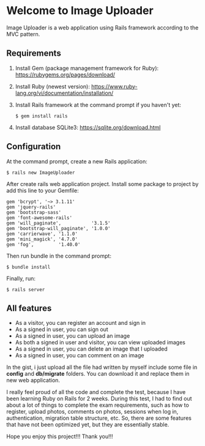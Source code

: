 # Welcome to Image Uploader

Image Uploader is a web application using Rails framework according to the MVC pattern.

## Requirements
1. Install Gem (package management framework for Ruby): https://rubygems.org/pages/download/ 

2. Install Ruby (newest version): https://www.ruby-lang.org/vi/documentation/installation/

3. Install Rails framework at the command prompt if you haven't yet:

    `$ gem install rails`
    
4. Install database SQLite3: https://sqlite.org/download.html

## Configuration
At the command prompt, create a new Rails application:

`$ rails new ImageUploader`

After create rails web application project. Install some package to project by add this line to your Gemfile:

 
    gem 'bcrypt', '~> 3.1.11'
    gem 'jquery-rails'
    gem 'bootstrap-sass'
    gem 'font-awesome-rails'
    gem 'will_paginate',           '3.1.5'
    gem 'bootstrap-will_paginate', '1.0.0'
    gem 'carrierwave', '1.1.0'
    gem 'mini_magick', '4.7.0'
    gem 'fog',         '1.40.0'
 

Then run bundle in the command prompt: 

`$ bundle install`

Finally, run:

`$ rails server`

## All features
- As a visitor, you can register an account and sign in
- As a signed in user, you can sign out
- As a signed in user, you can upload an image
- As both a signed in user and visitor, you can view uploaded images
- As a signed in user, you can delete an image that I uploaded
- As a signed in user, you can comment on an image 

In the gist, i just upload all the file had written by myself include some file in **config** and **db/migrate** folders. You can download it and replace them in new web application.

I really feel proud of all the code and complete the test, because I have been learning Ruby on Rails for 2 weeks. During this test,  I had to find out about a lot of things to complete the exam requirements, such as how to register, upload photos, comments on photos, sessions when log in, authentication, migration table structure, etc. So, there are some features that have not been optimized yet, but they are essentially stable. 

Hope you enjoy this project!!! Thank you!!!